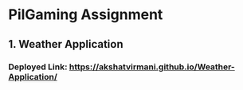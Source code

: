 # PilGaming Assignment

## 1. Weather Application 
### Deployed Link: https://akshatvirmani.github.io/Weather-Application/
